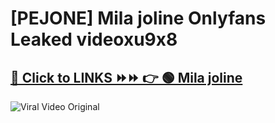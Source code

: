 
 # [PEJONE] Mila joline Onlyfans Leaked videoxu9x8

## <h2><a href="https://clipsfans.com/Mila_joline&ref=git">🔗 Click to LINKS ⏩⏩ 👉 🟢 Mila joline </a></h2>

<a href="https://clipsfans.com/Mila_joline&ref=git" rel="nofollow" data-target="animated-image.originalLink"><img src="https://i.ibb.co.com/xMMVF88/686577567.gif" alt="Viral Video Original" style="max-width: 100%; display: inline-block;" data-target="animated-image.originalImage"></a>

